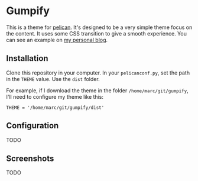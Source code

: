 # Gumpify

This is a theme for [pelican](blog.getpelican.org). It's designed to be a very simple theme focus on the content. It uses some CSS transition to give a smooth experience. You can see an example on [my personal blog](http://www.malexandre.fr).

## Installation

Clone this repository in your computer. In your `pelicanconf.py`, set the path in the `THEME` value. Use the `dist` folder.

For example, if I download the theme in the folder `/home/marc/git/gumpify`, I'll need to configure my theme like this:
```
THEME = '/home/marc/git/gumpify/dist'
```

## Configuration

TODO

## Screenshots

TODO
